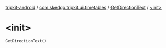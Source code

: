 [tripkit-android](../../index.md) / [com.skedgo.tripkit.ui.timetables](../index.md) / [GetDirectionText](index.md) / [&lt;init&gt;](./-init-.md)

# &lt;init&gt;

`GetDirectionText()`